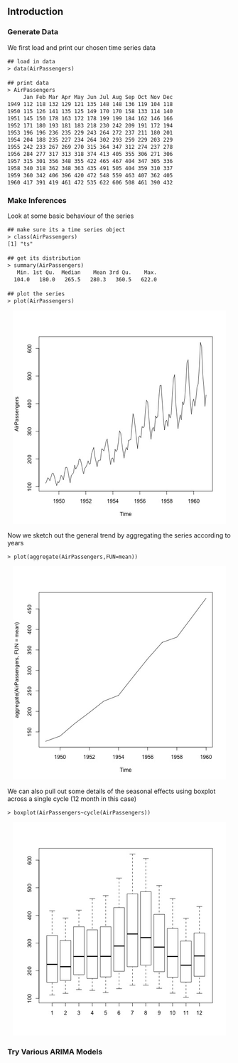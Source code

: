 ## Introduction


### Generate Data
We first load and print our chosen time series data
```
## load in data
> data(AirPassengers)

## print data
> AirPassengers
     Jan Feb Mar Apr May Jun Jul Aug Sep Oct Nov Dec
1949 112 118 132 129 121 135 148 148 136 119 104 118
1950 115 126 141 135 125 149 170 170 158 133 114 140
1951 145 150 178 163 172 178 199 199 184 162 146 166
1952 171 180 193 181 183 218 230 242 209 191 172 194
1953 196 196 236 235 229 243 264 272 237 211 180 201
1954 204 188 235 227 234 264 302 293 259 229 203 229
1955 242 233 267 269 270 315 364 347 312 274 237 278
1956 284 277 317 313 318 374 413 405 355 306 271 306
1957 315 301 356 348 355 422 465 467 404 347 305 336
1958 340 318 362 348 363 435 491 505 404 359 310 337
1959 360 342 406 396 420 472 548 559 463 407 362 405
1960 417 391 419 461 472 535 622 606 508 461 390 432
```

### Make Inferences
Look at some basic behaviour of the series
```
## make sure its a time series object
> class(AirPassengers)
[1] "ts"

## get its distribution
> summary(AirPassengers)
   Min. 1st Qu.  Median    Mean 3rd Qu.    Max. 
  104.0   180.0   265.5   280.3   360.5   622.0 

## plot the series
> plot(AirPassengers)
```
<p style='text-align:center'><img src='https://github.com/xinyix/ARIMA/blob/master/data.jpg?raw=true'></p>

 Now we sketch out the general trend by aggregating the series according to years
 ```
 > plot(aggregate(AirPassengers,FUN=mean))
 ```
 <p style='text-align:center'><img src='https://github.com/xinyix/ARIMA/blob/master/aggregate_by_year.jpg?raw=true'></p>

We can also pull out some details of the seasonal effects using boxplot across a single cycle (12 month in this case)
```
> boxplot(AirPassengers~cycle(AirPassengers))
```
 <p style='text-align:center'><img src='https://github.com/xinyix/ARIMA/blob/master/boxplot_for_seasonality.jpg?raw=true'></p>
 
### Try Various ARIMA Models
